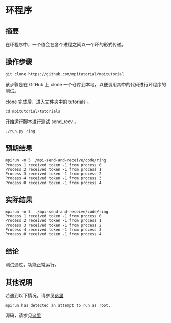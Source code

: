 # 环程序

## 摘要

在环程序中，一个值会在各个进程之间以一个环的形式传递。

## 操作步骤

```git clone https://github.com/mpitutorial/mpitutorial```

该步骤是在 GitHub 上 clone 一个仓库到本地，以便调用其中的代码进行环程序的测试。

clone 完成后，进入文件夹中的 tutorials 。

```cd mpitutorial/tutorials```

开始运行脚本进行测试 send_recv 。

```./run.py ring```

## 预期结果

```
mpirun -n 5 ./mpi-send-and-receive/code/ring
Process 1 received token -1 from process 0
Process 2 received token -1 from process 1
Process 3 received token -1 from process 2
Process 4 received token -1 from process 3
Process 0 received token -1 from process 4
```
## 实际结果

```
mpirun -n 5  ./mpi-send-and-receive/code/ring
Process 1 received token -1 from process 0
Process 2 received token -1 from process 1
Process 3 received token -1 from process 2
Process 4 received token -1 from process 3
Process 0 received token -1 from process 4
```
## 结论
测试通过，功能正常运行。

## 其他说明

若遇到以下情况，请参见[这里](https://github.com/microseyuyu/RISCV-testcase/blob/openmpi/Open%20MPI/testcase/解决mpirun%20has%20detected%20an%20attempt%20to%20run%20as%20root.md)

```mpirun has detected an attempt to run as root.```

源码，请参见[这里](https://github.com/mpitutorial/mpitutorial/blob/gh-pages/tutorials/mpi-send-and-receive/code/ring.c)
